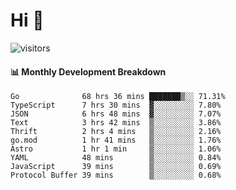 # Hi 👋
 
![visitors](https://visitor-badge.glitch.me/badge?page_id=sorcererxw.sorcererx)

#### 📊 Monthly Development Breakdown

<!--START_SECTION:waka-->
```text
Go              68 hrs 36 mins ███████▒░░ 71.31%
TypeScript      7 hrs 30 mins  ▓░░░░░░░░░ 7.80%
JSON            6 hrs 48 mins  ▓░░░░░░░░░ 7.07%
Text            3 hrs 42 mins  ▒░░░░░░░░░ 3.86%
Thrift          2 hrs 4 mins   ▒░░░░░░░░░ 2.16%
go.mod          1 hr 41 mins   ▒░░░░░░░░░ 1.76%
Astro           1 hr 1 min     ▒░░░░░░░░░ 1.06%
YAML            48 mins        ▒░░░░░░░░░ 0.84%
JavaScript      39 mins        ▒░░░░░░░░░ 0.69%
Protocol Buffer 39 mins        ▒░░░░░░░░░ 0.68%
```
<!--END_SECTION:waka-->
